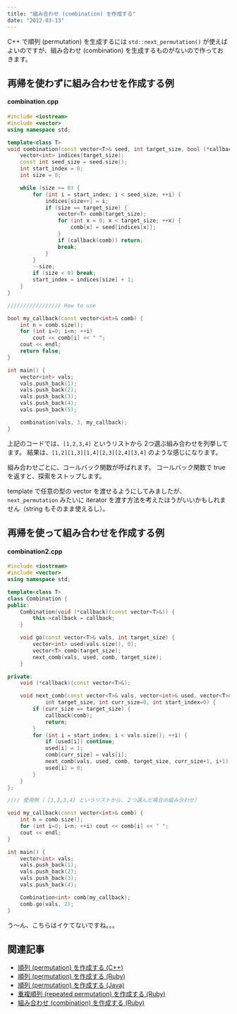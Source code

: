 ```yaml
---
title: "組み合わせ (combination) を作成する"
date: "2012-03-13"
---
```



C++ で順列 (permutation) を生成するには `std::next_permutation()` が使えばよいのですが、組み合わせ (combination) を生成するものがないので作っておきます。


再帰を使わずに組み合わせを作成する例
----

#### combination.cpp

~~~ cpp
#include <iostream>
#include <vector>
using namespace std;

template<class T>
void combination(const vector<T>& seed, int target_size, bool (*callback)(const vector<T>&)) {
    vector<int> indices(target_size);
    const int seed_size = seed.size();
    int start_index = 0;
    int size = 0;

    while (size >= 0) {
        for (int i = start_index; i < seed_size; ++i) {
            indices[size++] = i;
            if (size == target_size) {
                vector<T> comb(target_size);
                for (int x = 0; x < target_size; ++x) {
                    comb[x] = seed[indices[x]];
                }
                if (callback(comb)) return;
                break;
            }
        }
        --size;
        if (size < 0) break;
        start_index = indices[size] + 1;
    }
}

///////////////// How to use

bool my_callback(const vector<int>& comb) {
    int n = comb.size();
    for (int i=0; i<n; ++i)
        cout << comb[i] << " ";
    cout << endl;
    return false;
}

int main() {
    vector<int> vals;
    vals.push_back(1);
    vals.push_back(2);
    vals.push_back(3);
    vals.push_back(4);
    vals.push_back(5);

    combination(vals, 3, my_callback);
}
~~~

上記のコードでは、`[1,2,3,4]` というリストから 2つ選ぶ組み合わせを列挙してます。
結果は、`[1,2][1,3][1,4][2,3][2,4][3,4]` のような感じになります。

組み合わせごとに、コールバック関数が呼ばれます。
コールバック関数で true を返すと、探索をストップします。

template で任意の型の vector を渡せるようにしてみましたが、`next_permutation` みたいに iterator を渡す方法を考えたほうがいいかもしれません（string もそのまま使えるし）。



再帰を使って組み合わせを作成する例
----

#### combination2.cpp

~~~ cpp
#include <iostream>
#include <vector>
using namespace std;

template<class T>
class Combination {
public:
    Combination(void (*callback)(const vector<T>&)) {
        this->callback = callback;
    }

    void go(const vector<T>& vals, int target_size) {
        vector<int> used(vals.size(), 0);
        vector<T> comb(target_size);
        next_comb(vals, used, comb, target_size);
    }

private:
    void (*callback)(const vector<T>&);

    void next_comb(const vector<T>& vals, vector<int>& used, vector<T>& comb,
            int target_size, int curr_size=0, int start_index=0) {
        if (curr_size == target_size) {
            callback(comb);
            return;
        }
        for (int i = start_index; i < vals.size(); ++i) {
            if (used[i]) continue;
            used[i] = 1;
            comb[curr_size] = vals[i];
            next_comb(vals, used, comb, target_size, curr_size+1, i+1);
            used[i] = 0;
        }
    }
};

//// 使用例（ [1,2,3,4] というリストから、２つ選んだ場合の組み合わせ）

void my_callback(const vector<int>& comb) {
    int n = comb.size();
    for (int i=0; i<n; ++i) cout << comb[i] << " ";
    cout << endl;
}

int main() {
    vector<int> vals;
    vals.push_back(1);
    vals.push_back(2);
    vals.push_back(3);
    vals.push_back(4);

    Combination<int> comb(my_callback);
    comb.go(vals, 2);
}
~~~

う～ん、こちらはイケてないですね。。。


関連記事
----

* [順列 (permutation) を作成する (C++)](permutation.html)
* [順列 (permutation) を作成する (Ruby)](/ruby/number/permutation.html)
* [順列 (permutation) を作成する (Java)](/java/numstr/permutation.html)
* [重複順列 (repeated permutation) を作成する (Ruby)](/ruby/number/repeated-permutation.html)
* [組み合わせ (combination) を作成する (Ruby)](/ruby/number/combination.html)


